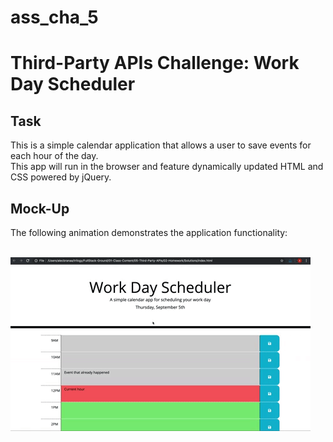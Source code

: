 # ass_cha_5
<h1> Third-Party APIs Challenge: Work Day Scheduler </h1>
<h2>Task</h2>
<p>This is a simple calendar application that allows a user to save events for each hour of the day.<br/>
  This app will run in the browser and feature dynamically updated HTML and CSS powered by jQuery.</p>
  <h2>Mock-Up</h2>
  <p>The following animation demonstrates the application functionality:</p><br/>
  <img src="assets/images/05-third-party-apis-homework-demo.GIF"/>
